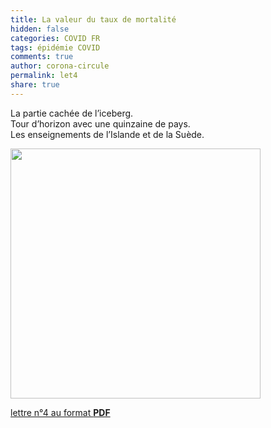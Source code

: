 ```yaml
---
title: La valeur du taux de mortalité
hidden: false
categories: COVID FR
tags: épidémie COVID 
comments: true
author: corona-circule
permalink: let4
share: true
---
```


<link rel="stylesheet" href="../assets/css/style.css">

La partie cachée de l’iceberg.<br/>
Tour d’horizon avec une quinzaine de pays.<br/>
Les enseignements de l’Islande et de la Suède.<br/>



<img src='/lettres/images/img-04.png' width='400px'/>

[lettre n°4 au format __PDF__](/lettres/resources/pdf/lettre-04.pdf)
